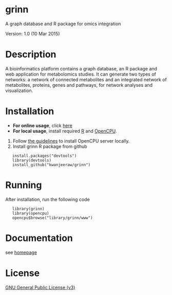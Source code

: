 grinn
=========
A graph database and R package for omics integration

Version: 1.0 (10 Mar 2015)

Description
=========
A bioinformatics platform contains a graph database, an R package and web application for metabolomics studies.
It can generate two types of networks: a network of connected metabolites and an integrated network of metabolites, proteins, genes and pathways, for network analyses and visualization.

Installation
=========
* <b>For online usage</b>, click [here](http://grinn.genomecenter.ucdavis.edu/ocpu/user/kwanich/library/grinn/www/)
* <b>For local usage</b>, install required [R](http://www.r-project.org/) and [OpenCPU](https://www.opencpu.org).
 1. Follow [the guidelines](https://www.opencpu.org/download.html) to install OpenCPU server locally.
 2. Install grinn R package from github
 ```
    install.packages("devtools")
    library(devtools)
    install_github("kwanjeeraw/grinn")
 ```
 
Running
=========
After installation, run the following code
 ```
    library(grinn)
    library(opencpu)
    opencpu$browse("library/grinn/www")
 ```

Documentation
=========
see [homepage](http://kwanjeeraw.github.io/grinn/)

License
=========
[GNU General Public License (v3)](https://github.com/kwanjeeraw/grinn/blob/master/LICENSE)

